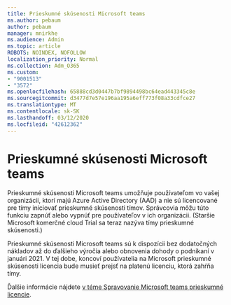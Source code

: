 ```yaml
---
title: Prieskumné skúsenosti Microsoft teams
ms.author: pebaum
author: pebaum
manager: mnirkhe
ms.audience: Admin
ms.topic: article
ROBOTS: NOINDEX, NOFOLLOW
localization_priority: Normal
ms.collection: Adm_O365
ms.custom:
- "9001513"
- "3572"
ms.openlocfilehash: 65888cd3d0447b7bf9894498bc64ead443345c8e
ms.sourcegitcommit: d3477d7e57e196aa195a6eff773f08a33cdfce27
ms.translationtype: MT
ms.contentlocale: sk-SK
ms.lasthandoff: 03/12/2020
ms.locfileid: "42612362"
---
```

# <a name="microsoft-teams-exploratory-experience"></a>Prieskumné skúsenosti Microsoft teams

Prieskumné skúsenosti Microsoft teams umožňuje používateľom vo vašej organizácii, ktorí majú Azure Active Directory (AAD) a nie sú licencované pre tímy iniciovať prieskumné skúsenosti tímov. Správcovia môžu túto funkciu zapnúť alebo vypnúť pre používateľov v ich organizácii. (Staršie Microsoft komerčné cloud Trial sa teraz nazýva tímy prieskumné skúsenosti.)

Prieskumné skúsenosti Microsoft teams sú k dispozícii bez dodatočných nákladov až do ďalšieho výročia alebo obnovenia dohody o podnikaní v januári 2021. V tej dobe, koncoví používatelia na Microsoft prieskumné skúsenosti licencia bude musieť prejsť na platenú licenciu, ktorá zahŕňa tímy.

Ďalšie informácie nájdete [v téme Spravovanie Microsoft teams prieskumné licencie](https://docs.microsoft.com/microsoftteams/teams-exploratory/).

